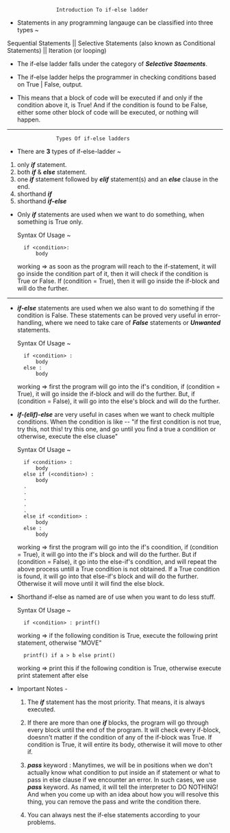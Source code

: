                     Introduction To if-else ladder
* Statements in any programming langauge can be classified into three types ~ 

Sequential Statements || Selective Statements (also known as Conditional Statements) || Iteration (or looping)

* The if-else ladder falls under the category of **_Selective Staements_**.

* The if-else ladder helps the programmer in checking conditions based on True | False, output.

* This means that a block of code will be executed if and only if the condition above it, is True! And if the condition is found to be False, either some other block of code will be executed, or nothing will happen.
------------------------------------------

                    Types Of if-else ladders
* There are **__3__** types of if-else-ladder ~

01. only **_if_** statement.
02. both **_if_** & **_else_** statement.
03. one **_if_** statement followed by **_elif_** statement(s) and an **_else_** clause in the end.
04. shorthand **_if_**
05. shorthand **_if-else_**

* Only **_if_** statements are used when we want to do something, when something is True only.

    Syntax Of Usage ~
    
        if <condition>:
            body

    working => as soon as the program will reach to the if-statement, it will go inside the condition part of it, then it will check if the condition is True or False. If (condition = True), then it will go inside the if-block and will do the further.
------------------------------------------
* **_if-else_** statements are used when we also want to do something if the condition is False.
    These statements can be proved very useful in error-handling, where we need to take care of **_False_** statements or **_Unwanted_** statements.

    Syntax Of Usage ~

        if <condition> :
            body
        else :
            body

    working => first the program will go into the if's condition, if (condition = True), it will go inside the if-block and will do the further. But, if (condition = False), it will go into the else's block and will do the further.

* **_if-(elif)-else_** are very useful in cases when we want to check multiple conditions. When the condition is like -- "if the first condition is not true, try this, not this! try this one, and go until you find a true a condition or otherwise, execute the else cluase"

    Syntax Of Usage ~

        if <condition> :
            body
        else if (<condition>) :
            body
        .
        .
        .
        .
        .
        else if <condition> :
            body
        else :
            body

    working => first the program will go into the if's coondition, if (condition = True), it will go into the if's block and will do the further. But if (condition = False), it go into the else-if's condition, and will repeat the above process untill a True condition is not obtained. If a True condition is found, it will go into that else-if's block and will do the further. Otherwise it will move until it will find the else block.

* Shorthand if-else as named are of use when you want to do less stuff.

    Syntax Of Usage ~

        if <condition> : printf()

    working => if the following condition is True, execute the following print statement, otherwise "MOVE"

        printf() if a > b else print()

    working => print this if the following condition is True, otherwise execute print statement after else

* Important Notes - 
    
    01. The **_if_** statement has the most priority. That means, it is always executed.

    02. If there are more than one **_if_** blocks, the program will go through every block until the end of the program. It will check every if-block, doesnn't matter if the condition of any of the if-block was True. If condition is True, it will entire its body, otherwise it will move to other if.

    03. **_pass_** keyword :
        Manytimes, we will be in positions when we don't actually know what condition to put inside an if statement or what to pass in else clause if we encounter an error. In such cases, we use **_pass_** keyword. As named, it will tell the interpreter to DO NOTHING! And when you come up with an idea about how you will resolve this thing, you can remove the pass and write the condition there.

    04. You can always nest the if-else statements according to your problems.